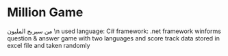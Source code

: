 # Million Game
من سيربح المليون
\n
used language: C# 
framework: .net framework 
winforms question & answer game with two languages and score track 
data stored in excel file and taken randomly
